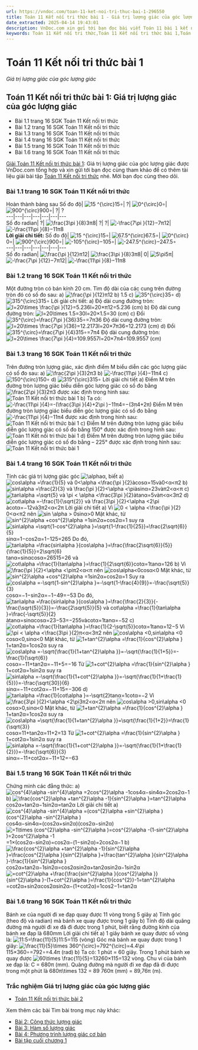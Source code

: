 ```yaml
---
url: https://vndoc.com/toan-11-ket-noi-tri-thuc-bai-1-296550
title: Toán 11 Kết nối tri thức bài 1 - Giá trị lượng giác của góc lượng giác - VnDoc.com
date_extracted: 2025-04-14 19:43:01
description: VnDoc.com xin gửi tới bạn đọc bài viết Toán 11 bài 1 kết nối tri thức để bạn đọc có thêm tài liệu học tập cũng như giải Toán 11 Kết nối tri thức với cuộc sống nhé.
keywords: Toán 11 Kết nối tri thức,Toán 11 Kết nối tri thức bài 1,Toán lớp 11 Kết nối tri thức,toán 11 Kết nối tri thức với cuộc sống,bài tập toán 11 Kết nối tri thức với cuộc sống,toán 11 kntt,toán 11 kết nối,Giá trị lượng giác của góc lượng giác,bài 1 Giá trị lượng giác của góc lượng giác,giải sgk toán 11 kết nối tri thức,giải toán 11 kết nối tri thức,Toán 11 Kết nối tri thức bài 1 Giá trị lượng giác của góc lượng giác,toán 11 bài 1 kết nối tri thức,giải toán 11,giải bài tập toán 11 kết nối tri thức
---
```


# Toán 11 Kết nối tri thức bài 1
 _Giá trị lượng giác của góc lượng giác_
## Toán 11 Kết nối tri thức bài 1: Giá trị lượng giác của góc lượng giác
  * Bài 1.1 trang 16 SGK Toán 11 Kết nối tri thức
  * Bài 1.2 trang 16 SGK Toán 11 Kết nối tri thức
  * Bài 1.3 trang 16 SGK Toán 11 Kết nối tri thức
  * Bài 1.4 trang 16 SGK Toán 11 Kết nối tri thức
  * Bài 1.5 trang 16 SGK Toán 11 Kết nối tri thức
  * Bài 1.6 trang 16 SGK Toán 11 Kết nối tri thức

[Giải Toán 11 Kết nối tri thức bài 1](<https://vndoc.com/toan-11-ket-noi-tri-thuc-bai-1-296550>): Giá trị lượng giác của góc lượng giác được VnDoc.com tổng hợp và xin gửi tới bạn đọc cùng tham khảo để có thêm tài liệu giải bài tập [Toán 11 Kết nối tri thức](<https://vndoc.com/toan-11-ket-noi-tri-thuc>) nhé. Mời bạn đọc cùng theo dõi.
### Bài 1.1 trang 16 SGK Toán 11 Kết nối tri thức
Hoàn thành bảng sau
Số đo độ| ![15 ^{\\circ}](https://i.vdoc.vn/data/image/blank.png)15∘| ?| ![0^{\\circ}](https://i.vdoc.vn/data/image/blank.png)0∘| ![900^{\\circ}](https://i.vdoc.vn/data/image/blank.png)900∘| ?| ?  
---|---|---|---|---|---|---  
Số đo radian| ?| ![\\frac{3\\pi }{8}](https://i.vdoc.vn/data/image/blank.png)3π8| ?| ?| ![-\\frac{7\\pi }{12}](https://i.vdoc.vn/data/image/blank.png)−7π12| ![-\\frac{11\\pi }{8}](https://i.vdoc.vn/data/image/blank.png)−11π8  
**Lời giải chi tiết:**
Số đo độ| ![15 ^{\\circ}](https://i.vdoc.vn/data/image/blank.png)15∘| ![67.5^{\\circ}](https://i.vdoc.vn/data/image/blank.png)67.5∘| ![0^{\\circ}](https://i.vdoc.vn/data/image/blank.png)0∘| ![900^{\\circ}](https://i.vdoc.vn/data/image/blank.png)900∘| ![-105^{\\circ}](https://i.vdoc.vn/data/image/blank.png)−105∘| ![-247.5^{\\circ}](https://i.vdoc.vn/data/image/blank.png)−247.5∘  
---|---|---|---|---|---|---  
Số đo radian| ![\\frac{\\pi }{12}](https://i.vdoc.vn/data/image/blank.png)π12| ![\\frac{3\\pi }{8}](https://i.vdoc.vn/data/image/blank.png)3π8| 0| ![5\\pi](https://i.vdoc.vn/data/image/blank.png)5π| ![-\\frac{7\\pi }{12}](https://i.vdoc.vn/data/image/blank.png)−7π12| ![-\\frac{11\\pi }{8}](https://i.vdoc.vn/data/image/blank.png)−11π8  
### Bài 1.2 trang 16 SGK Toán 11 Kết nối tri thức
Một đường tròn có bán kính 20 cm. Tìm độ dài của các cung trên đường tròn đó có số đo sau:
a\) ![\\frac{\\pi }{12}](https://i.vdoc.vn/data/image/blank.png)π12
b\) 1.5
c\) ![35^{\\circ}](https://i.vdoc.vn/data/image/blank.png)35∘
d\) ![315^{\\circ}](https://i.vdoc.vn/data/image/blank.png)315∘
Lời giải chi tiết:
a\) Độ dài cung đường tròn: ![l=20\\times \\frac{\\pi }{12}=5.236](https://i.vdoc.vn/data/image/blank.png)l=20×π12=5.236 \(cm\)
b\) Độ dài cung đường tròn: ![l=20\\times 1.5=30](https://i.vdoc.vn/data/image/blank.png)l=20×1.5=30 \(cm\)
c\) Đổi ![35^{\\circ}=\\frac{7\\pi }{36}](https://i.vdoc.vn/data/image/blank.png)35∘=7π36
Độ dài cung đường tròn: ![l=20\\times \\frac{7\\pi }{36}=12.2173](https://i.vdoc.vn/data/image/blank.png)l=20×7π36=12.2173 \(cm\)
d\) Đổi ![315^{\\circ}=\\frac{7\\pi }{4}](https://i.vdoc.vn/data/image/blank.png)315∘=7π4
Độ dài cung đường tròn: ![l=20\\times \\frac{7\\pi }{4}=109.9557](https://i.vdoc.vn/data/image/blank.png)l=20×7π4=109.9557 \(cm\)
### Bài 1.3 trang 16 SGK Toán 11 Kết nối tri thức
Trên đường tròn lượng giác, xác định điểm M biểu diễn các góc lượng giác có số đo sau:
a\) ![\\frac{2\\pi }{3}](https://i.vdoc.vn/data/image/blank.png)2π3
b\) ![-\\frac{11\\pi }{4}](https://i.vdoc.vn/data/image/blank.png)−11π4
c\) ![150^{\\circ}](https://i.vdoc.vn/data/image/blank.png)150∘
d\) ![315^{\\circ}](https://i.vdoc.vn/data/image/blank.png)315∘
Lời giải chi tiết
a\) Điểm M trên đường tròn lượng giác biểu diễn góc lượng giác có số đo bằng ![\\frac{2\\pi }{3}](https://i.vdoc.vn/data/image/blank.png)2π3 được xác định trong hình sau:
![Toán 11 Kết nối tri thức bài 1](https://i.vdoc.vn/data/image/2023/05/09/toan-11-ket-noi-tri-thuc-bai-1-1.jpg)
b\) Ta có: ![-\\frac{11\\pi }{4}=-\(\\frac{3\\pi }{4}+2\\pi \)](https://i.vdoc.vn/data/image/blank.png)−11π4=−\(3π4+2π\)
Điểm M trên đường tròn lượng giác biểu diễn góc lượng giác có số đo bằng ![-\\frac{11\\pi }{4}](https://i.vdoc.vn/data/image/blank.png)−11π4 được xác định trong hình sau:
![Toán 11 Kết nối tri thức bài 1](https://i.vdoc.vn/data/image/2023/05/09/toan-11-ket-noi-tri-thuc-bai-1-2.jpg)
c\) Điểm M trên đường tròn lượng giác biểu diễn góc lượng giác có số đo bằng 150° được xác định trong hình sau:
![Toán 11 Kết nối tri thức bài 1](https://i.vdoc.vn/data/image/2023/05/09/toan-11-ket-noi-tri-thuc-bai-1-3.jpg)
d\) Điểm M trên đường tròn lượng giác biểu diễn góc lượng giác có số đo bằng – 225° được xác định trong hình sau:
![Toán 11 Kết nối tri thức bài 1](https://i.vdoc.vn/data/image/2023/05/09/toan-11-ket-noi-tri-thuc-bai-1-4.jpg)
### Bài 1.4 trang 16 SGK Toán 11 Kết nối tri thức
Tính các giá trị lượng giác góc ![\\alpha](https://i.vdoc.vn/data/image/blank.png)α, biết
a\) ![cos\\alpha =\\frac{1}{5} và 0<\\alpha <\\frac{\\pi }{2}](https://i.vdoc.vn/data/image/blank.png)àcosα=15và0<α<π2
b\) ![sin\\alpha =\\frac{2}{3} và \\frac{\\pi }{2}<\\alpha <\\pi](https://i.vdoc.vn/data/image/blank.png)àsinα=23vàπ2<α<π
c\) ![tan\\alpha =\\sqrt{5} và \\pi < \\alpha <\\frac{3\\pi }{2}](https://i.vdoc.vn/data/image/blank.png)àtanα=5vàπ<α<3π2
d\) ![cot\\alpha =-\\frac{1}{\\sqrt{2}} và \\frac{3\\pi }{2}<\\alpha <2\\pi](https://i.vdoc.vn/data/image/blank.png)àcotα=−12và3π2<α<2π
Lời giải chi tiết
a\) Vì ![0 < \\alpha <\\frac{\\pi }{2}](https://i.vdoc.vn/data/image/blank.png)0<α<π2 nên ![sin \\alpha > 0](https://i.vdoc.vn/data/image/blank.png)sinα>0
Mặt khác, từ ![sin^{2}\\alpha +cos^{2}\\alpha =1](https://i.vdoc.vn/data/image/blank.png)sin2α+cos2α=1
suy ra ![sin\\alpha =\\sqrt{1-cos^{2}\\alpha }=\\sqrt{1-\\frac{1}{25}}=\\frac{2\\sqrt{6}}{5}](https://i.vdoc.vn/data/image/blank.png)sinα=1−cos2α=1−125=265
Do đó, ![tan\\alpha =\\frac{sin\\alpha }{cos\\alpha }=\\frac{\\frac{2\\sqrt{6}}{5}}{\\frac{1}{5}}=2\\sqrt{6}](https://i.vdoc.vn/data/image/blank.png)tanα=sinαcosα=26515=26 và ![cot\\alpha =\\frac{1}{tan\\alpha }=\\frac{1}{2\\sqrt{6}}](https://i.vdoc.vn/data/image/blank.png)cotα=1tanα=126
b\) Vì ![\\frac{\\pi }{2}<\\alpha <\\pi](https://i.vdoc.vn/data/image/blank.png)π2<α<π nên ![cos\\alpha<0](https://i.vdoc.vn/data/image/blank.png)cosα<0
Mặt khác, từ ![sin^{2}\\alpha +cos^{2}\\alpha =1](https://i.vdoc.vn/data/image/blank.png)sin2α+cos2α=1
Suy ra ![cos\\alpha =-\\sqrt{1-sin^{2}\\alpha }=-\\sqrt{1-\\frac{4}{9}}=-\\frac{\\sqrt{5}}{3}](https://i.vdoc.vn/data/image/blank.png)cosα=−1−sin2α=−1−49=−53
Do đó, ![tan\\alpha =\\frac{sin\\alpha }{cos\\alpha }=\\frac{\\frac{2}{3}}{-\\frac{\\sqrt{5}}{3}}=-\\frac{2\\sqrt{5}}{5} và cot\\alpha =\\frac{1}{tan\\alpha }=\\frac{-\\sqrt{5}}{2}](https://i.vdoc.vn/data/image/blank.png)àtanα=sinαcosα=23−53=−255vàcotα=1tanα=−52
c\) ![cot\\alpha =\\frac{1}{tan\\alpha }=\\frac{1}{2-\\sqrt{5}}](https://i.vdoc.vn/data/image/blank.png)cotα=1tanα=12−5
Vì ![\\pi < \\alpha <\\frac{3\\pi }{2}](https://i.vdoc.vn/data/image/blank.png)π<α<3π2 nên ![cos\\alpha <0,sin\\alpha <0](https://i.vdoc.vn/data/image/blank.png)cosα<0,sinα<0
Mặt khác, từ ![1+tan^{2}\\alpha =\\frac{1}{cos^{2}\\alpha }](https://i.vdoc.vn/data/image/blank.png)1+tan2α=1cos2α
suy ra ![cos\\alpha =-\\sqrt{\\frac{1}{1+tan^{2}\\alpha }}=-\\sqrt{\\frac{1}{1+5}}=-\\frac{1}{\\sqrt{6}}](https://i.vdoc.vn/data/image/blank.png)cosα=−11+tan2α=−11+5=−16
Từ ![1+cot^{2}\\alpha =\\frac{1}{sin^{2}\\alpha }](https://i.vdoc.vn/data/image/blank.png)1+cot2α=1sin2α
suy ra ![sin\\alpha =-\\sqrt{\\frac{1}{1+cot^{2}\\alpha }}=-\\sqrt{\\frac{1}{1+\\frac{1}{5}}}=-\\frac{\\sqrt{30}}{6}](https://i.vdoc.vn/data/image/blank.png)sinα=−11+cot2α=−11+15=−306
d\) ![tan\\alpha =\\frac{1}{cot\\alpha }=-\\sqrt{2}](https://i.vdoc.vn/data/image/blank.png)tanα=1cotα=−2
Vì ![\\frac{3\\pi }{2}<\\alpha <2\\pi](https://i.vdoc.vn/data/image/blank.png)3π2<α<2π nên ![cos\\alpha >0,sin\\alpha <0](https://i.vdoc.vn/data/image/blank.png)cosα>0,sinα<0
Mặt khác, từ ![1+tan^{2}\\alpha =\\frac{1}{cos^{2}\\alpha }](https://i.vdoc.vn/data/image/blank.png)1+tan2α=1cos2α
suy ra ![cos\\alpha =\\sqrt{\\frac{1}{1+tan^{2}\\alpha }}=\\sqrt{\\frac{1}{1+2}}=\\frac{1}{\\sqrt{3}}](https://i.vdoc.vn/data/image/blank.png)cosα=11+tan2α=11+2=13
Từ ![1+cot^{2}\\alpha =\\frac{1}{sin^{2}\\alpha }](https://i.vdoc.vn/data/image/blank.png)1+cot2α=1sin2α
suy ra ![sin\\alpha =-\\sqrt{\\frac{1}{1+cot^{2}\\alpha }}=-\\sqrt{\\frac{1}{1+\\frac{1}{2}}}=-\\frac{\\sqrt{6}}{3}](https://i.vdoc.vn/data/image/blank.png)sinα=−11+cot2α=−11+12=−63
### Bài 1.5 trang 16 SGK Toán 11 Kết nối tri thức
Chứng minh các đẳng thức:
a\) ![cos^{4}\\alpha -sin^{4}\\alpha =2cos^{2}\\alpha -1](https://i.vdoc.vn/data/image/blank.png)cos4α−sin4α=2cos2α−1
b\) ![\\frac{cos^{2}\\alpha +tan^{2}\\alpha -1}{sin^{2}\\alpha }=tan^{2}\\alpha](https://i.vdoc.vn/data/image/blank.png)cos2α+tan2α−1sin2α=tan2α
Lời giải chi tiết
a\) ![cos^{4}\\alpha -sin^{4}\\alpha =\(cos^{2}\\alpha +sin^{2}\\alpha \)\(cos^{2}\\alpha -sin^{2}\\alpha \)](https://i.vdoc.vn/data/image/blank.png)cos4α−sin4α=\(cos2α+sin2α\)\(cos2α−sin2α\)
![=1\\times \(cos^{2}\\alpha -sin^{2}\\alpha \)=cos^{2}\\alpha -\(1-sin^{2}\\alpha \)=2cos^{2}\\alpha -1](https://i.vdoc.vn/data/image/blank.png)=1×\(cos2α−sin2α\)=cos2α−\(1−sin2α\)=2cos2α−1
b\) ![\\frac{cos^{2}\\alpha +tan^{2}\\alpha -1}{sin^{2}\\alpha }=\\frac{cos^{2}\\alpha }{sin^{2}\\alpha }+\\frac{tan^{2}\\alpha }{sin^{2}\\alpha }-\\frac{1}{sin^{2}\\alpha }](https://i.vdoc.vn/data/image/blank.png)cos2α+tan2α−1sin2α=cos2αsin2α+tan2αsin2α−1sin2α
![=cot^{2}\\alpha +\\frac{\\frac{sin^{2}\\alpha }{cos^{2}\\alpha }}{sin^{2}\\alpha }-\(1+cot^{2}\\alpha \)=\\frac{1}{cos^{2}}-1=tan^{2}\\alpha](https://i.vdoc.vn/data/image/blank.png)=cot2α+sin2αcos2αsin2α−\(1+cot2α\)=1cos2−1=tan2α
### Bài 1.6 trang 16 SGK Toán 11 Kết nối tri thức
Bánh xe của người đi xe đạp quay được 11 vòng trong 5 giây
a\) Tính góc \(theo độ và radian\) mà bánh xe quay được trong 1 giây
b\) Tính độ dài quãng đường mà người đi xe đã đi được trong 1 phút, biết rằng đường kính của bánh xe đạp là 680mm
Lời giải chi tiết
a\) 1 giây bánh xe quay được số vòng là: ![11:5=\\frac{11}{5}](https://i.vdoc.vn/data/image/blank.png)11:5=115 \(vòng\)
Góc mà bánh xe quay được trong 1 giây: ![\\frac{11}{5}\\times 360^{\\circ}=792^{\\circ}=4.4\\pi](https://i.vdoc.vn/data/image/blank.png)115×360∘=792∘=4.4π \(rad\)
b\) Ta có: 1 phút = 60 giây.
Trong 1 phút bánh xe quay được ![60\\times \\frac{11}{5}=132](https://i.vdoc.vn/data/image/blank.png)60×115=132 vòng.
Chu vi của bánh xe đạp là: C = 680π \(mm\).
Quãng đường mà người đi xe đạp đã đi được trong một phút là
680π\times 132 = 89 760π \(mm\) = 89,76π \(m\).
### Trắc nghiệm Giá trị lượng giác của góc lượng giác
  * [Toán 11 Kết nối tri thức bài 2](<https://vndoc.com/toan-11-ket-noi-tri-thuc-bai-2-296555>)

Xem thêm các bài Tìm bài trong mục này khác:
  * [Bài 2: Công thức lượng giác](</toan-11-ket-noi-tri-thuc-bai-2-296555>)
  * [Bài 3: Hàm số lượng giác](</toan-11-ket-noi-tri-thuc-bai-3-296559>)
  * [Bài 4: Phương trình lượng giác cơ bản](</toan-11-ket-noi-tri-thuc-bai-4-296564>)
  * [Bài tập cuối chương 1](</toan-11-ket-noi-tri-thuc-bai-tap-cuoi-chuong-1-296573>)

